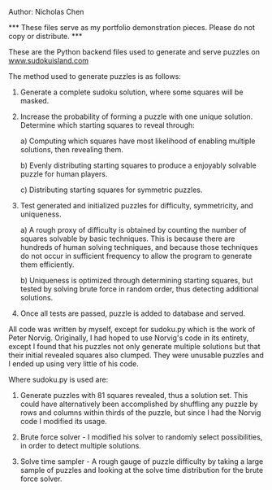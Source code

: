 Author: Nicholas Chen

*** These files serve as my portfolio demonstration pieces.  Please do not copy or distribute. ***

These are the Python backend files used to generate and serve puzzles on www.sudokuisland.com

The method used to generate puzzles is as follows:

1. Generate a complete sudoku solution, where some squares will be masked.

2. Increase the probability of forming a puzzle with one unique solution.  Determine which starting squares to reveal through:

	a) Computing which squares have most likelihood of enabling multiple solutions, then revealing them.
	
	b) Evenly distributing starting squares to produce a enjoyably solvable puzzle for human players.
	
	c) Distributing starting squares for symmetric puzzles.
	
3. Test generated and initialized puzzles for difficulty, symmetricity, and uniqueness.

	a) A rough proxy of difficulty is obtained by counting the number of squares solvable by basic techniques. 
	 This is because there are hundreds of human solving techniques, and because those techniques do not occur in sufficient frequency to allow the program to generate them efficiently.
	 
	b) Uniqueness is optimized through determining starting squares, but tested by solving brute force in random order, thus detecting additional solutions.
	
4. Once all tests are passed, puzzle is added to database and served.


All code was written by myself, except for sudoku.py which is the work of Peter Norvig.  Originally, I had hoped to use Norvig's code in its entirety, except I found that his puzzles not only generate multiple solutions but that their initial revealed squares also clumped.  They were unusable puzzles and I ended up using very little of his code.

Where sudoku.py is used are:

1. Generate puzzles with 81 squares revealed, thus a solution set.  This could have alternatively been accomplished by shuffling any puzzle by rows and columns within thirds of the puzzle, but since I had the Norvig code I modified its usage.

2. Brute force solver - I modified his solver to randomly select possibilities, in order to detect multiple solutions.

3. Solve time sampler - A rough gauge of puzzle difficulty by taking a large sample of puzzles and looking at the solve time distribution for the brute force solver.